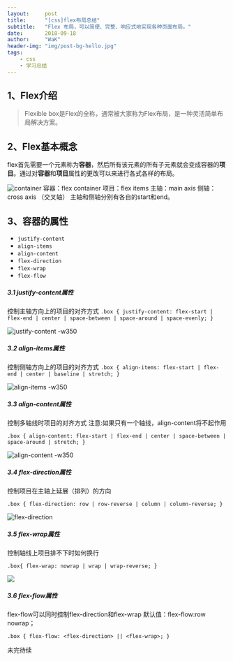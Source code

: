 ```yaml
---
layout:     post
title:      "[css]flex布局总结"
subtitle:   "Flex 布局，可以简便、完整、响应式地实现各种页面布局。"
date:       2018-09-18
author:     "WaK"
header-img: "img/post-bg-hello.jpg"
tags:
    - css
    - 学习总结
---
```


## 1、Flex介绍
>Flexible box是Flex的全称，通常被大家称为Flex布局，是一种灵活简单布局解决方案。

## 2、Flex基本概念
flex首先需要一个元素称为**容器**，然后所有该元素的所有子元素就会变成容器的**项目**。通过对**容器**和**项目**属性的更改可以来进行各式各样的布局。


![container](http://www.ruanyifeng.com/blogimg/asset/2015/bg2015071004.png)
容器：flex container 
项目：flex items
主轴：main axis
侧轴：cross axis （交叉轴）
主轴和侧轴分别有各自的start和end。

## 3、容器的属性
* `justify-content`
* `align-items`
* `align-content`
* `flex-direction`
* `flex-wrap`
* `flex-flow`

##### 3.1 justify-content属性
控制主轴方向上的项目的对齐方式
```.box { justify-content: flex-start | flex-end | center | space-between | space-around | space-evenly; }```

![justify-content -w350](https://css-tricks.com/wp-content/uploads/2013/04/justify-content-2.svg)

##### 3.2 align-items属性
控制侧轴方向上的项目的对齐方式
```.box { align-items: flex-start | flex-end | center | baseline | stretch; }```

![align-items -w350](https://css-tricks.com/wp-content/uploads/2014/05/align-items.svg)

##### 3.3 align-content属性
控制多轴线时项目的对齐方式
注意:如果只有一个轴线，align-content将不起作用

```.box { align-content: flex-start | flex-end | center | space-between | space-around | stretch; }```

![align-content -w350](https://css-tricks.com/wp-content/uploads/2013/04/align-content.svg)

##### 3.4 flex-direction属性
控制项目在主轴上延展（排列）的方向

```.box { flex-direction: row | row-reverse | column | column-reverse; }```

![flex-direction](https://css-tricks.com/wp-content/uploads/2013/04/flex-direction2.svg)

##### 3.5 flex-wrap属性
控制轴线上项目排不下时如何换行

```.box{ flex-wrap: nowrap | wrap | wrap-reverse; }```

![](https://css-tricks.com/wp-content/uploads/2014/05/flex-wrap.svg)

##### 3.6 flex-flow属性
flex-flow可以同时控制flex-direction和flex-wrap
默认值：flex-flow:row nowrap；

```.box { flex-flow: <flex-direction> || <flex-wrap>; }```


未完待续







